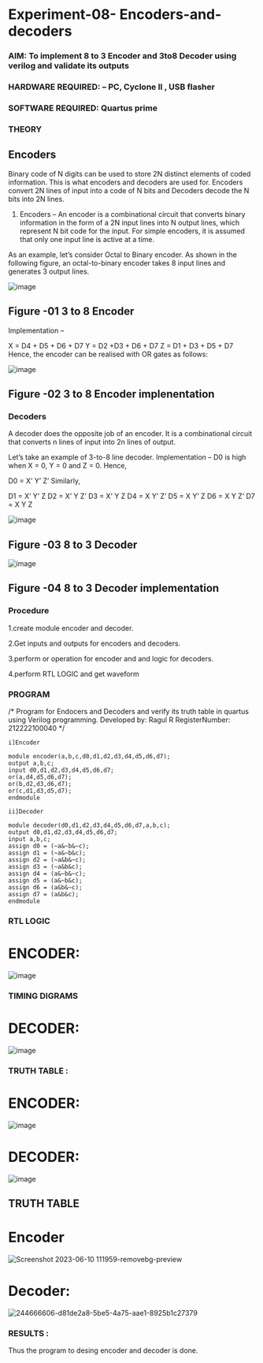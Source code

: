 # Experiment-08- Encoders-and-decoders 
### AIM: To implement 8 to 3 Encoder and  3to8 Decoder using verilog and validate its outputs
### HARDWARE REQUIRED:  – PC, Cyclone II , USB flasher
### SOFTWARE REQUIRED:   Quartus prime
### THEORY 

## Encoders
Binary code of N digits can be used to store 2N distinct elements of coded information. This is what encoders and decoders are used for. Encoders convert 2N lines of input into a code of N bits and Decoders decode the N bits into 2N lines.

1. Encoders –
An encoder is a combinational circuit that converts binary information in the form of a 2N input lines into N output lines, which represent N bit code for the input. For simple encoders, it is assumed that only one input line is active at a time.

As an example, let’s consider Octal to Binary encoder. As shown in the following figure, an octal-to-binary encoder takes 8 input lines and generates 3 output lines.

![image](https://user-images.githubusercontent.com/36288975/171543588-bc0746df-a173-4b35-989e-5fb7d385fe8a.png)
## Figure -01 3 to 8 Encoder 


Implementation –

X = D4 + D5 + D6 + D7
Y = D2 +D3 + D6 + D7
Z = D1 + D3 + D5 + D7 
Hence, the encoder can be realised with OR gates as follows:


![image](https://user-images.githubusercontent.com/36288975/171543740-68403b82-aa93-4c98-9343-f32b14885a2e.png)
## Figure -02 3 to 8 Encoder implenentation 

 ### Decoders 
A decoder does the opposite job of an encoder. It is a combinational circuit that converts n lines of input into 2n lines of output.

Let’s take an example of 3-to-8 line decoder.
Implementation –
D0 is high when X = 0, Y = 0 and Z = 0. Hence,

D0 = X’ Y’ Z’ 
Similarly,

D1 = X’ Y’ Z
D2 = X’ Y Z’
D3 = X’ Y Z
D4 = X Y’ Z’
D5 = X Y’ Z
D6 = X Y Z’
D7 = X Y Z 


![image](https://user-images.githubusercontent.com/36288975/171543978-ee2d0671-2846-40a1-8705-507fd6287a49.png)
## Figure -03 8 to 3 Decoder 



![image](https://user-images.githubusercontent.com/36288975/171543866-5a6eace6-8683-49d7-9c4f-a7cb30ec3035.png)
## Figure -04 8 to 3 Decoder implementation 

### Procedure

1.create module encoder and decoder.

2.Get inputs and outputs for encoders and decoders.

3.perform or operation for encoder and and logic for decoders.

4.perform RTL LOGIC and get waveform



### PROGRAM 
/*
Program for Endocers and Decoders  and verify its truth table in quartus using Verilog programming.
Developed by: Ragul R
RegisterNumber:  212222100040
*/
```
i]Encoder

module encoder(a,b,c,d0,d1,d2,d3,d4,d5,d6,d7);
output a,b,c;
input d0,d1,d2,d3,d4,d5,d6,d7;
or(a,d4,d5,d6,d7);
or(b,d2,d3,d6,d7);
or(c,d1,d3,d5,d7);
endmodule

ii]Decoder

module decoder(d0,d1,d2,d3,d4,d5,d6,d7,a,b,c);
output d0,d1,d2,d3,d4,d5,d6,d7;
input a,b,c;
assign d0 = (~a&~b&~c);
assign d1 = (~a&~b&c);
assign d2 = (~a&b&~c);
assign d3 = (~a&b&c);
assign d4 = (a&~b&~c);
assign d5 = (a&~b&c);
assign d6 = (a&b&~c);
assign d7 = (a&b&c);
endmodule

```



### RTL LOGIC  

# ENCODER:
![image](https://github.com/Jeevithaelumalai/Experiment-08-Encoders-and-decoders-/assets/118708245/695b17dd-a11d-49c2-93b0-cc29dda51a4b)



### TIMING DIGRAMS  
# DECODER:
![image](https://github.com/Jeevithaelumalai/Experiment-08-Encoders-and-decoders-/assets/118708245/aacb3c13-dd4c-42ce-ab5c-c513cc80d5df)





### TRUTH TABLE :
# ENCODER:

![image](https://github.com/Jeevithaelumalai/Experiment-08-Encoders-and-decoders-/assets/118708245/c5cfb607-1b9b-4885-bf57-ce63767cbc2f)
# DECODER:

![image](https://github.com/Jeevithaelumalai/Experiment-08-Encoders-and-decoders-/assets/118708245/d7c61d5e-09fa-4b5e-9d3b-de0b3ffd3545)


## TRUTH TABLE
# Encoder
![Screenshot 2023-06-10 111959-removebg-preview](https://github.com/Jeevithaelumalai/Experiment-08-Encoders-and-decoders-/assets/118708245/ab369ccb-d076-4868-a1e3-d1bc08ead0ee)
# Decoder:

![244666606-d81de2a8-5be5-4a75-aae1-8925b1c27379](https://github.com/Jeevithaelumalai/Experiment-08-Encoders-and-decoders-/assets/118708245/fbc0cb9c-5ede-4d18-a620-6d2b6965aea3)



### RESULTS :
Thus the program to desing encoder and decoder is done.
